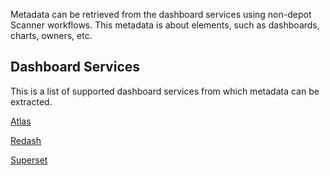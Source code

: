 Metadata can be retrieved from the dashboard services using non-depot Scanner workflows. This metadata is about elements, such as dashboards, charts, owners, etc.


## Dashboard Services

This is a list of supported dashboard services from which metadata can be extracted. 

[Atlas](dashboards/atlas_scan.md)

[Redash](dashboards/redash_scan.md)

[Superset](dashboards/superset_scan.md)